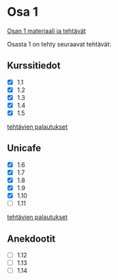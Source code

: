 # Osa 1

[Osan 1 materiaali ja tehtävät](https://fullstackopen.com/osa1)

Osasta 1 on tehty seuraavat tehtävät:

## Kurssitiedot

- [x] 1.1
- [x] 1.2
- [x] 1.3
- [x] 1.4
- [x] 1.5

[tehtävien palautukset](kurssitiedot/)

## Unicafe

- [x] 1.6
- [x] 1.7
- [x] 1.8
- [x] 1.9
- [x] 1.10
- [ ] 1.11

[tehtävien palautukset](unicafe/)

## Anekdootit

- [ ] 1.12
- [ ] 1.13
- [ ] 1.14